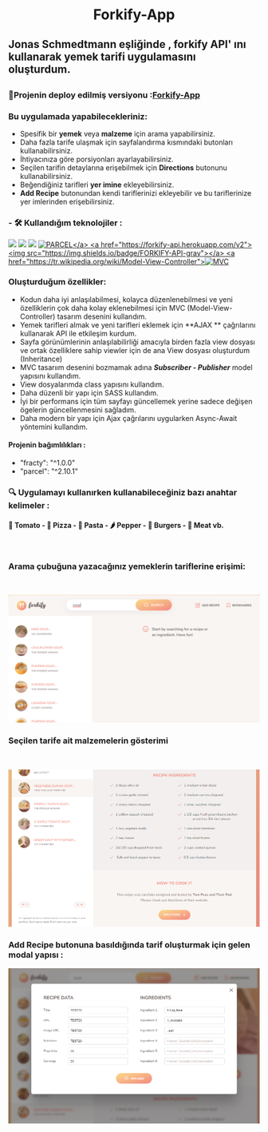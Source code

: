 # <h1 align="center"> Forkify-App</h1>
## Jonas Schmedtmann eşliğinde , forkify API' ını kullanarak yemek tarifi uygulamasını oluşturdum.

##  <h3>🔴Projenin deploy edilmiş versiyonu :<a href="https://forkify-betul.netlify.app/">Forkify-App</a></h3>
 
### Bu uygulamada yapabilecekleriniz:
* Spesifik bir **yemek** veya **malzeme** için arama yapabilirsiniz.
* Daha fazla tarife ulaşmak için sayfalandırma kısmındaki butonları kullanabilirsiniz.
* İhtiyacınıza göre porsiyonları ayarlayabilirsiniz.
* Seçilen tarifin detaylarına erişebilmek için **Directions** butonunu kullanabilirsiniz.
* Beğendiğiniz tarifleri **yer imine** ekleyebilirsiniz.
* **Add Recipe** butonundan kendi tariflerinizi ekleyebilir ve bu tariflerinize yer imlerinden erişebilirsiniz.

### - 🛠 Kullandığım teknolojiler :
 <img src="https://img.shields.io/badge/-JavaScript-black?style=flat&logo=javascript"/> <img src="https://img.shields.io/badge/-SCSS-pink?style=flat&logo=scss"/> <img src="https://img.shields.io/badge/-HTML5-E34F26?style=flat&logo=html5&logoColor=white"> <a href="https://parceljs.org/">![PARCEL](https://img.shields.io/badge/-PARCEL-orange?style=flat&logo=parcel")</a> <a href="https://forkify-api.herokuapp.com/v2"><img src="https://img.shields.io/badge/FORKIFY-API-gray"></a> <a href="https://tr.wikipedia.org/wiki/Model-View-Controller">![MVC](https://img.shields.io/badge/-MVC-white)</a>

###  Oluşturduğum özellikler:
* Kodun daha iyi anlaşılabilmesi, kolayca düzenlenebilmesi ve yeni özelliklerin çok daha kolay eklenebilmesi için MVC (Model-View-Controller) tasarım desenini kullandım.
* Yemek tarifleri almak ve yeni tarifleri eklemek için **AJAX ** çağrılarını kullanarak API ile etkileşim kurdum.
* Sayfa görünümlerinin anlaşılabilirliği amacıyla birden fazla view dosyası ve ortak özelliklere sahip viewler için de ana View dosyası oluşturdum (Inheritance)
* MVC tasarıım desenini bozmamak adına  ***Subscriber - Publisher*** model yapısını kullandım.
* View dosyalarımda class yapısını kullandım.
* Daha düzenli bir yapı için SASS kullandım.
* İyi bir performans için tüm sayfayı güncellemek yerine sadece değişen ögelerin güncellenmesini sağladım.
* Daha modern bir yapı için Ajax çağrılarını uygularken Async-Await yöntemini kullandım. 

#### Projenin bağımlılıkları :
* "fracty": "^1.0.0"
* "parcel": "^2.10.1"
### 🔍 Uygulamayı kullanırken kullanabileceğiniz bazı anahtar kelimeler :

####  🍅 Tomato - 🍕 Pizza - 🍝 Pasta - 🌶 Pepper - 🍔 Burgers - 🍗 Meat  vb.

<br>

### Arama çubuğuna yazacağınız yemeklerin tariflerine erişimi:

<br>

![Forkify-App](src/img/tarifler.png)

### Seçilen tarife ait malzemelerin gösterimi

<br>

![Forkify-App](src/img/malzemeler.png)

### **Add Recipe** butonuna basıldığında tarif oluşturmak için gelen modal yapısı :

![Forkify-App](src/img/modal.png)
